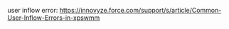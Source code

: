 user inflow error:  https://innovyze.force.com/support/s/article/Common-User-Inflow-Errors-in-xpswmm
